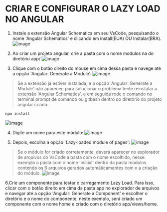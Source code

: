 # CRIAR E CONFIGURAR O LAZY LOAD NO ANGULAR

1. Instale a extensão Angular Schematics em seu VsCode, pesquisando o nome 'Angular Schematics' e clicando em install(EUA) OU Instalar(BRA).
![image](https://user-images.githubusercontent.com/65187931/191623675-019fd785-6091-43c5-8ebe-dcf746fcc9d4.png)

2. Ao criar um projeto angular, crie a pasta com o nome modulos na do diretório app/ 
![image](https://user-images.githubusercontent.com/65187931/191624403-9c99395a-8904-4629-b70a-17ef3db3e8a9.png)


3. Clique com o botão direito do mouse em cima dessa pasta e navege até a opção 'Angular: Generate a Module'.
![image](https://user-images.githubusercontent.com/65187931/191624685-6c945ee4-9c3f-47d2-9276-f2d0307454cc.png)
> Se a extensão já estiver instalada, e a opção 'Angular: Generate a Module' não aparecer, para solucionar o problema tente reinstalar a extensão 
 'Angular Schematics', e em seguida rode o comando no terminal prompt de comando ou gitbash dentro do diretório do projeto angular criado: 
```
npm install
```
![image](https://user-images.githubusercontent.com/65187931/191627110-19028a4f-ff75-4a10-9360-843824a9e47b.png)

4. Digite um nome para este módulo:
![image](https://user-images.githubusercontent.com/65187931/191625348-36f706e9-456e-4738-b743-b0ecb898d660.png)

5. Depois, escolha a opção 'Lazy-loaded module of pages':
![image](https://user-images.githubusercontent.com/65187931/191625532-6321e4ef-092e-480b-960c-854593e116d1.png)
>Se o módulo for criado corretamente, deverá aparecer no explorador de arquivos do VsCode a pasta com o nome escolhido, nesse exemplo a pasta com 
o nome 'inicial' dentro da pasta modulos contendo os 6 arquivos gerados automáticamentes com o a criação do módulo.
![image](https://user-images.githubusercontent.com/65187931/191627666-abf81575-52d6-4e68-ac4c-6b142c7dd966.png)

6.Crie um componente para testar o carregamento Lazy Load. Para isso, 
clicar com o botão direito em cima da pasta app no explorador de arquivos e navegar até a opção 'Angular: Generate a Component' e escolher o diretório e o nome do      componente, neste exemplo, será criado um componente com o nome home e criado com o diretório app/views/home.


